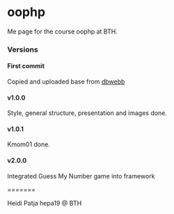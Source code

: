 # oophp

Me page for the course oophp at BTH.

### Versions

#### First commit
Copied and uploaded base from [dbwebb](https://github.com/dbwebb-se/oophp)

#### v1.0.0
Style, general structure, presentation and images done.

#### v1.0.1
Kmom01 done.

#### v2.0.0
Integrated Guess My Number game into framework

=======

Heidi Patja
hepa19 @ BTH
